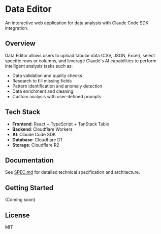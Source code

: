 # Data Editor

An interactive web application for data analysis with Claude Code SDK integration.

## Overview

Data Editor allows users to upload tabular data (CSV, JSON, Excel), select specific rows or columns, and leverage Claude's AI capabilities to perform intelligent analysis tasks such as:

- Data validation and quality checks
- Research to fill missing fields
- Pattern identification and anomaly detection
- Data enrichment and cleaning
- Custom analysis with user-defined prompts

## Tech Stack

- **Frontend**: React + TypeScript + TanStack Table
- **Backend**: Cloudflare Workers
- **AI**: Claude Code SDK
- **Database**: Cloudflare D1
- **Storage**: Cloudflare R2

## Documentation

See [SPEC.md](SPEC.md) for detailed technical specification and architecture.

## Getting Started

(Coming soon)

## License

MIT
